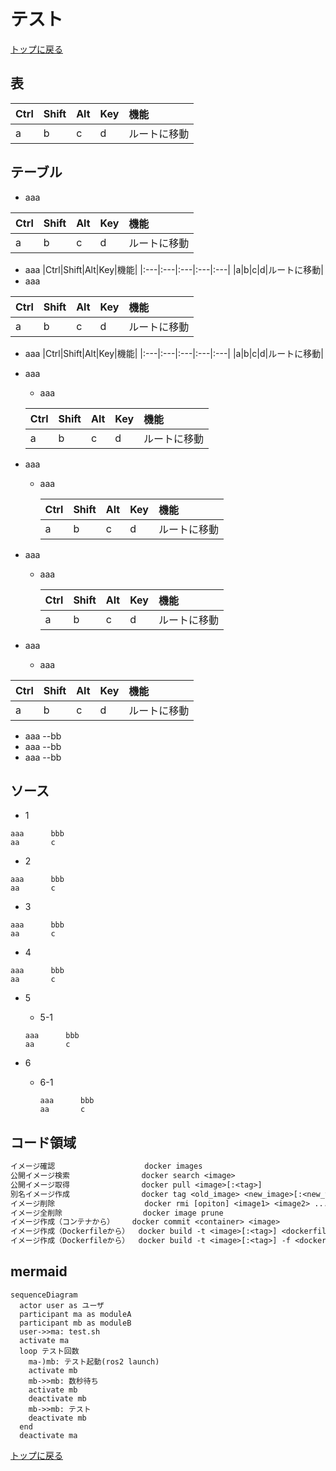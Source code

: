 
# テスト

[トップに戻る](../index.md)

## 表

|Ctrl|Shift|Alt|Key|機能|
|:---|:---|:---|:---|:---|
|a|b|c|d|ルートに移動|

## テーブル

- aaa

|Ctrl|Shift|Alt|Key|機能|
|:---|:---|:---|:---|:---|
|a|b|c|d|ルートに移動|

- aaa
|Ctrl|Shift|Alt|Key|機能|
|:---|:---|:---|:---|:---|
|a|b|c|d|ルートに移動|
- aaa

|Ctrl|Shift|Alt|Key|機能|
|:---|:---|:---|:---|:---|
|a|b|c|d|ルートに移動|
- aaa
|Ctrl|Shift|Alt|Key|機能|
|:---|:---|:---|:---|:---|
|a|b|c|d|ルートに移動|

- aaa
    - aaa
    
    |Ctrl|Shift|Alt|Key|機能|
    |:---|:---|:---|:---|:---|
    |a|b|c|d|ルートに移動|
    
- aaa
    - aaa
    
        |Ctrl|Shift|Alt|Key|機能|
        |:---|:---|:---|:---|:---|
        |a|b|c|d|ルートに移動|
    
- aaa
    - aaa

        |Ctrl|Shift|Alt|Key|機能|
        |:---|:---|:---|:---|:---|
        |a|b|c|d|ルートに移動|

- aaa
    - aaa
    
|Ctrl|Shift|Alt|Key|機能|
|:---|:---|:---|:---|:---|
|a|b|c|d|ルートに移動|

- aaa --bb
- aaa \-\-bb
- aaa \--bb

## ソース

- 1
```
aaa      bbb
aa       c
```
- 2

```
aaa      bbb
aa       c
```
- 3
```
aaa      bbb
aa       c
```

- 4

```
aaa      bbb
aa       c
```

- 5
    - 5-1
    
    ```
    aaa      bbb
    aa       c
    ```
    
- 6
    - 6-1
        ```
        aaa      bbb
        aa       c
        ```

## コード領域

```txt
イメージ確認                    docker images
公開イメージ検索                docker search <image>
公開イメージ取得                docker pull <image>[:<tag>]
別名イメージ作成                docker tag <old_image> <new_image>[:<new_tag>]
イメージ削除                    docker rmi [opiton] <image1> <image2> ...
イメージ全削除                  docker image prune
イメージ作成（コンテナから）    docker commit <container> <image>
イメージ作成（Dockerfileから）  docker build -t <image>[:<tag>] <dockerfile_dir_path>
イメージ作成（Dockerfileから）  docker build -t <image>[:<tag>] -f <dockerfile_path>
```

## mermaid

```mermaid
sequenceDiagram
  actor user as ユーザ
  participant ma as moduleA
  participant mb as moduleB
  user->>ma: test.sh
  activate ma
  loop テスト回数
    ma-)mb: テスト起動(ros2 launch)
    activate mb
    mb->>mb: 数秒待ち
    activate mb
    deactivate mb
    mb->>mb: テスト
    deactivate mb
  end
  deactivate ma
```

[トップに戻る](../index.md)

